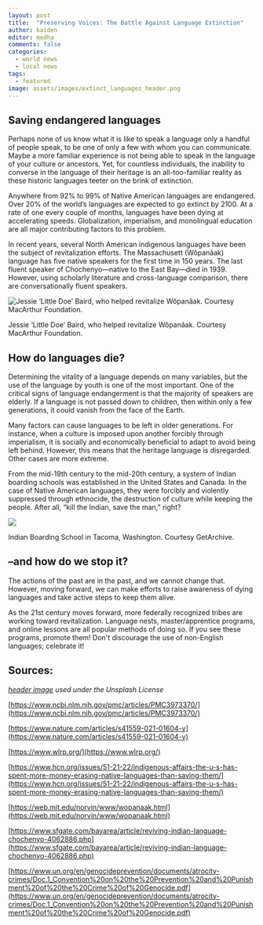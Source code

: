 ```yaml
---
layout: post
title:  "Preserving Voices: The Battle Against Language Extinction"
author: kaiden
editor: medha
comments: false
categories:
  - world news
  - local news
tags:
  - featured
image: assets/images/extinct_languages_header.png
---
```

## **Saving endangered languages**

Perhaps none of us know what it is like to speak a language only a handful of people speak, to be one of only a few with whom you can communicate. Maybe a more familiar experience is not being able to speak in the language of your culture or ancestors. Yet, for countless individuals, the inability to converse in the language of their heritage is an all-too-familiar reality as these historic languages teeter on the brink of extinction.

Anywhere from 92% to 99% of Native American languages are endangered. Over 20% of the world’s languages are expected to go extinct by 2100. At a rate of one every couple of months, languages have been dying at accelerating speeds. Globalization, imperialism, and monolingual education are all major contributing factors to this problem.

In recent years, several North American indigenous languages have been the subject of revitalization efforts. The Massachusett (Wôpanâak) language has five native speakers for the first time in 150 years. The last fluent speaker of Chochenyo—native to the East Bay—died in 1939. However, using scholarly literature and cross-language comparison, there are conversationally fluent speakers.

![Jessie ‘Little Doe’ Baird, who helped revitalize Wôpanâak. Courtesy MacArthur Foundation.](https://lh7-us.googleusercontent.com/HSMWSku0Q1cNbTrhHpNtrFSGTp5FiRx9ec1Pw2EieFOwOBrrJaRaEdCiDgwtFnWHfynH5lB0nsZtcAWqdlceUU47e-IlZRaGdPXi_kiQdyqJhNW1mRdnblw-Y8CTdwx6lTgnrPkTZ-VNCn202mBBV34)

Jessie ‘Little Doe’ Baird, who helped revitalize Wôpanâak. Courtesy MacArthur Foundation.

## **How do languages die?**

Determining the vitality of a language depends on many variables, but the use of the language by youth is one of the most important. One of the critical signs of language endangerment is that the majority of speakers are elderly. If a language is not passed down to children, then within only a few generations, it could vanish from the face of the Earth.

Many factors can cause languages to be left in older generations. For instance, when a culture is imposed upon another forcibly through imperialism, it is socially and economically beneficial to adapt to avoid being left behind. However, this means that the heritage language is disregarded. Other cases are more extreme.

From the mid-19th century to the mid-20th century, a system of Indian boarding schools was established in the United States and Canada. In the case of Native American languages, they were forcibly and violently suppressed through ethnocide, the destruction of culture while keeping the people. After all, “kill the Indian, save the man,” right?

![](https://lh7-us.googleusercontent.com/9P7hTdTrnFSWKGoqAjfJKnB3MbBqkr9YPkY2EFPz7D23cQE5ADXJYVHZtO1b9XgotkHRQIt972D4JngR-sJI76kZR_Pj2Z_LTiPJsirzdmH9GtEJfAmZyZ6hEazyaDMxoN6M8Hgj6uAnvVO9SJDDkBs)

Indian Boarding School in Tacoma, Washington. Courtesy GetArchive.

## **–and how do we stop it?**

The actions of the past are in the past, and we cannot change that. However, moving forward, we can make efforts to raise awareness of dying languages and take active steps to keep them alive.

As the 21st century moves forward, more federally recognized tribes are working toward revitalization. Language nests, master/apprentice programs, and online lessons are all popular methods of doing so. If you see these programs, promote them! Don't discourage the use of non-English languages; celebrate it!

## **Sources:**
[_header image_](https://unsplash.com/photos/white-and-brown-printed-paper-EgwhIBec0Ck) _used under the Unsplash License_

[https://www.ncbi.nlm.nih.gov/pmc/articles/PMC3973370/](https://www.ncbi.nlm.nih.gov/pmc/articles/PMC3973370/)

[https://www.nature.com/articles/s41559-021-01604-y](https://www.nature.com/articles/s41559-021-01604-y)

[https://www.wlrp.org/](https://www.wlrp.org/)

[https://www.hcn.org/issues/51-21-22/indigenous-affairs-the-u-s-has-spent-more-money-erasing-native-languages-than-saving-them/](https://www.hcn.org/issues/51-21-22/indigenous-affairs-the-u-s-has-spent-more-money-erasing-native-languages-than-saving-them/)

[https://web.mit.edu/norvin/www/wopanaak.html](https://web.mit.edu/norvin/www/wopanaak.html)

[https://www.sfgate.com/bayarea/article/reviving-indian-language-chochenyo-4062886.php](https://www.sfgate.com/bayarea/article/reviving-indian-language-chochenyo-4062886.php)

[https://www.un.org/en/genocideprevention/documents/atrocity-crimes/Doc.1_Convention%20on%20the%20Prevention%20and%20Punishment%20of%20the%20Crime%20of%20Genocide.pdf](https://www.un.org/en/genocideprevention/documents/atrocity-crimes/Doc.1_Convention%20on%20the%20Prevention%20and%20Punishment%20of%20the%20Crime%20of%20Genocide.pdf)